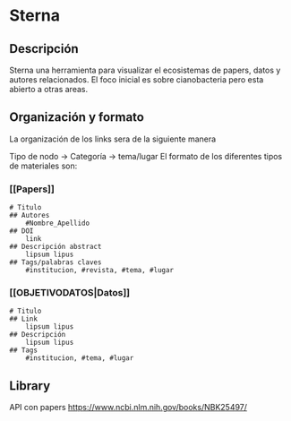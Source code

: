 # Sterna
## Descripción
Sterna una herramienta para visualizar el ecosistemas de papers, datos  y autores relacionados.
El foco inicial es sobre cianobacteria pero esta abierto a otras areas. 
## Organización y formato
La organización de los links sera de la siguiente manera

Tipo de nodo -> Categoría -> tema/lugar
El formato de los diferentes tipos de materiales son:

### [[Papers]]
	# Titulo
	## Autores
		#Nombre_Apellido
	## DOI
		link
	## Descripción abstract
		lipsum lipus 
	## Tags/palabras claves
		#institucion, #revista, #tema, #lugar  

### [[OBJETIVODATOS|Datos]]
	# Titulo
	## Link
		lipsum lipus
	## Descripción
		lipsum lipus
	## Tags
		#institucion, #tema, #lugar

## Library

API con papers
https://www.ncbi.nlm.nih.gov/books/NBK25497/